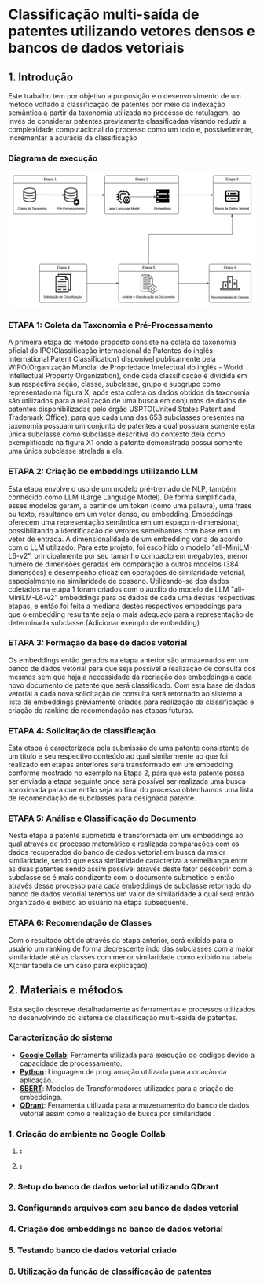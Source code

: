
# Classificação multi-saída de patentes utilizando vetores densos e bancos de dados vetoriais
## 1. Introdução

Este trabalho tem por objetivo a proposição e o desenvolvimento de um método voltado a classificação de patentes por meio da indexação semântica a partir da taxonomia utilizada no processo de rotulagem, ao invés de considerar patentes previamente classificadas visando reduzir a complexidade computacional do processo como um todo e, possivelmente, incrementar a acurácia da classificação

### Diagrama de execução
![diagrama_de_execucao](https://github.com/alacides/multi-output-taxonomy-classifier/blob/main/resources/Concept%20map.png?raw=true)

### ETAPA 1: Coleta da Taxonomia e Pré-Processamento
A primeira etapa do método proposto consiste na coleta da taxonomia oficial do IPC(Classificação internacional de Patentes do inglês - International Patent Classification) disponível publicamente pela WIPO(Organização Mundial de Propriedade Intelectual do inglês - World Intellectual Property Organization), onde cada classificação é dividida em sua respectiva seção, classe, subclasse, grupo e subgrupo como representado na figura X, após esta coleta os dados obtidos da taxonomia são utilizados para a realização de uma busca em conjuntos de dados de patentes disponibilizadas pelo órgão USPTO(United States Patent and Trademark Office), para que cada uma das 653 subclasses presentes na taxonomia possuam um conjunto de patentes a qual possuam somente esta única subclasse como subclasse descritiva do contexto dela como exemplificado na figura X1 onde a patente demonstrada possui somente uma única subclasse atrelada a ela.

### ETAPA 2: Criação de embeddings utilizando LLM
Esta etapa envolve o uso de um modelo pré-treinado de NLP, também conhecido como LLM (Large Language Model). De forma simplificada, esses modelos geram, a partir de um token (como uma palavra), uma frase ou texto, resultando em um vetor denso, ou embedding. Embeddings oferecem uma representação semântica em um espaço n-dimensional, possibilitando a identificação de vetores semelhantes com base em um vetor de entrada. A dimensionalidade de um embedding varia de acordo com o LLM utilizado. Para este projeto, foi escolhido o modelo "all-MiniLM-L6-v2", principalmente por seu tamanho compacto em megabytes, menor número de dimensões geradas em comparação a outros modelos (384 dimensões) e desempenho eficaz em operações de similaridade vetorial, especialmente na similaridade de cosseno.
Utilizando-se dos dados coletados na etapa 1 foram criados com o auxílio do modelo de LLM "all-MiniLM-L6-v2” embeddings para os dados de cada uma destas respectivas etapas, e então foi feita a mediana destes respectivos embeddings para que o embedding resultante seja o mais adequado para a representação de determinada subclasse.(Adicionar exemplo de embedding)

### ETAPA 3: Formação da base de dados vetorial
Os embeddings então gerados na etapa anterior são armazenados em um banco de dados vetorial para que seja possível a realização de consulta dos mesmos sem que haja a necessidade da recriação dos embeddings a cada novo documento de patente que será classificado. Com esta base de dados vetorial a cada nova solicitação de consulta será retornado ao sistema a lista de embeddings previamente criados para realização da classificação e criação do ranking de recomendação nas etapas futuras.


### ETAPA 4: Solicitação de classificação
Esta etapa é caracterizada pela submissão de uma patente consistente de um título e seu respectivo conteúdo ao qual similarmente ao que foi realizado em etapas anteriores será transformado em um embedding conforme mostrado no exemplo na Etapa 2, para que esta patente possa ser enviada a etapa seguinte onde será possível ser realizada uma busca aproximada para que então seja ao final do processo obtenhamos uma lista de recomendação de subclasses para designada patente. 
### ETAPA 5: Análise e Classificação do Documento
Nesta etapa a patente submetida é transformada em um embeddings ao qual através de processo matemático é realizada comparações com os dados recuperados do banco de dados vetorial em busca da maior similaridade, sendo que essa similaridade caracteriza a semelhança entre as duas patentes sendo assim possível através deste fator descobrir com a subclasse se é mais condizente com o documento submetido e então através desse processo para cada embeddings de subclasse retornado do banco de dados vetorial teremos um valor de similaridade a qual será então organizado e exibido ao usuário na etapa subsequente.   

### ETAPA 6: Recomendação de Classes
Com o resultado obtido através da etapa anterior, será exibido para o usuário um ranking de forma decrescente indo das subclasses com a maior similaridade até as classes com menor similaridade como exibido na tabela X(criar tabela de um caso para explicação)

## 2. Materiais e métodos 

Esta seção descreve detalhadamente as ferramentas e processos utilizados no desenvolvindo do sistema de classificação multi-saída de patentes. 

### Caracterização do sistema

- [**Google Collab**](https://github.com/alacides/multi-output-taxonomy-classifier/tree/main/resources/Google%20Collab): Ferramenta utilizada para execução do codigos devido a capacidade de processamento.
- [**Python**](): Linguagem de programação utilizada para a criação da aplicação.
- [**SBERT**](https://github.com/alacides/multi-output-taxonomy-classifier/tree/main/resources/SBert): Modelos de Transformadores utilizados para a criação de embeddings.
- [**QDrant**](https://github.com/alacides/multi-output-taxonomy-classifier/tree/main/resources/QDrant): Ferramenta utilizada para armazenamento do banco de dados vetorial assim como a realização de busca por similaridade .

### 1. Criação do ambiente no Google Collab
1. **:**

2. **:**

### 2. Setup do banco de dados vetorial utilizando QDrant

### 3. Configurando arquivos com seu banco de dados vetorial

### 4. Criação dos embeddings no banco de dados vetorial

### 5. Testando banco de dados vetorial criado

### 6. Utilização da função de classificação de patentes